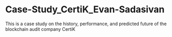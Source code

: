 # Case-Study_CertiK_Evan-Sadasivan
This is a case study on the history, performance, and predicted future of the blockchain audit company CertiK
